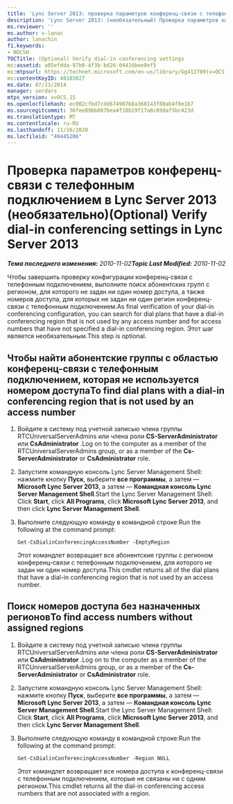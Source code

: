 ```yaml
---
title: 'Lync Server 2013: проверка параметров конференц-связи с телефонным подключением (необязательно)'
description: 'Lync Server 2013: (необязательный) Проверка параметров конференц-связи с телефонным подключением.'
ms.reviewer: ''
ms.author: v-lanac
author: lanachin
f1.keywords:
- NOCSH
TOCTitle: (Optional) Verify dial-in conferencing settings
ms:assetid: a85efdda-97b0-4f3b-bd26-04416bee8ef5
ms:mtpsurl: https://technet.microsoft.com/en-us/library/Gg412789(v=OCS.15)
ms:contentKeyID: 48185027
ms.date: 07/23/2014
manager: serdars
mtps_version: v=OCS.15
ms.openlocfilehash: ec002cfbd7cdd67498768a360143f88ab4f8e1b7
ms.sourcegitcommit: 36fee89bb887bea4f18b19f17a8c69daf5bc423d
ms.translationtype: MT
ms.contentlocale: ru-RU
ms.lasthandoff: 11/26/2020
ms.locfileid: "49445206"
---
```

# <a name="optional-verify-dial-in-conferencing-settings-in-lync-server-2013"></a><span data-ttu-id="3a53b-103">Проверка параметров конференц-связи с телефонным подключением в Lync Server 2013 (необязательно)</span><span class="sxs-lookup"><span data-stu-id="3a53b-103">(Optional) Verify dial-in conferencing settings in Lync Server 2013</span></span>

<div data-xmlns="http://www.w3.org/1999/xhtml">

<div class="topic" data-xmlns="http://www.w3.org/1999/xhtml" data-msxsl="urn:schemas-microsoft-com:xslt" data-cs="https://msdn.microsoft.com/">

<div data-asp="https://msdn2.microsoft.com/asp">



</div>

<div id="mainSection">

<div id="mainBody"><span data-ttu-id="3a53b-104">

<span> </span></span><span class="sxs-lookup"><span data-stu-id="3a53b-104">

<span> </span></span></span>

<span data-ttu-id="3a53b-105">_**Тема последнего изменения:** 2010-11-02_</span><span class="sxs-lookup"><span data-stu-id="3a53b-105">_**Topic Last Modified:** 2010-11-02_</span></span>

<span data-ttu-id="3a53b-106">Чтобы завершить проверку конфигурации конференц-связи с телефонным подключением, выполните поиск абонентских групп с регионом, для которого не задан ни один номер доступа, а также номеров доступа, для которых не задан ни один регион конференц-связи с телефонным подключением.</span><span class="sxs-lookup"><span data-stu-id="3a53b-106">As final verification of your dial-in conferencing configuration, you can search for dial plans that have a dial-in conferencing region that is not used by any access number and for access numbers that have not specified a dial-in conferencing region.</span></span> <span data-ttu-id="3a53b-107">Этот шаг является необязательным.</span><span class="sxs-lookup"><span data-stu-id="3a53b-107">This step is optional.</span></span>

<div>

## <a name="to-find-dial-plans-with-a-dial-in-conferencing-region-that-is-not-used-by-an-access-number"></a><span data-ttu-id="3a53b-108">Чтобы найти абонентские группы с областью конференц-связи с телефонным подключением, которая не используется номером доступа</span><span class="sxs-lookup"><span data-stu-id="3a53b-108">To find dial plans with a dial-in conferencing region that is not used by an access number</span></span>

1.  <span data-ttu-id="3a53b-109">Войдите в систему под учетной записью члена группы RTCUniversalServerAdmins или члена роли **CS-ServerAdministrator** или **CsAdministrator** .</span><span class="sxs-lookup"><span data-stu-id="3a53b-109">Log on to the computer as a member of the RTCUniversalServerAdmins group, or as a member of the **Cs-ServerAdministrator** or **CsAdministrator** role.</span></span>

2.  <span data-ttu-id="3a53b-110">Запустите командную консоль Lync Server Management Shell: нажмите кнопку **Пуск**, выберите **все программы**, а затем — **Microsoft Lync Server 2013**, а затем — **Командная консоль Lync Server Management Shell**.</span><span class="sxs-lookup"><span data-stu-id="3a53b-110">Start the Lync Server Management Shell: Click **Start**, click **All Programs**, click **Microsoft Lync Server 2013**, and then click **Lync Server Management Shell**.</span></span>

3.  <span data-ttu-id="3a53b-111">Выполните следующую команду в командной строке:</span><span class="sxs-lookup"><span data-stu-id="3a53b-111">Run the following at the command prompt:</span></span>
    
        Get-CsDialinConferencingAccessNumber -EmptyRegion
    
    <span data-ttu-id="3a53b-112">Этот командлет возвращает все абонентские группы с регионом конференц-связи с телефонным подключением, для которого не задан ни один номер доступа.</span><span class="sxs-lookup"><span data-stu-id="3a53b-112">This cmdlet returns all of the dial plans that have a dial-in conferencing region that is not used by an access number.</span></span>

</div>

<div>

## <a name="to-find-access-numbers-without-assigned-regions"></a><span data-ttu-id="3a53b-113">Поиск номеров доступа без назначенных регионов</span><span class="sxs-lookup"><span data-stu-id="3a53b-113">To find access numbers without assigned regions</span></span>

1.  <span data-ttu-id="3a53b-114">Войдите в систему под учетной записью члена группы RTCUniversalServerAdmins или члена роли **CS-ServerAdministrator** или **CsAdministrator** .</span><span class="sxs-lookup"><span data-stu-id="3a53b-114">Log on to the computer as a member of the RTCUniversalServerAdmins group, or as a member of the **Cs-ServerAdministrator** or **CsAdministrator** role.</span></span>

2.  <span data-ttu-id="3a53b-115">Запустите командную консоль Lync Server Management Shell: нажмите кнопку **Пуск**, выберите **все программы**, а затем — **Microsoft Lync Server 2013**, а затем — **Командная консоль Lync Server Management Shell**.</span><span class="sxs-lookup"><span data-stu-id="3a53b-115">Start the Lync Server Management Shell: Click **Start**, click **All Programs**, click **Microsoft Lync Server 2013**, and then click **Lync Server Management Shell**.</span></span>

3.  <span data-ttu-id="3a53b-116">Выполните следующую команду в командной строке:</span><span class="sxs-lookup"><span data-stu-id="3a53b-116">Run the following at the command prompt:</span></span>
    
        Get-CsDialinConferencingAccessNumber -Region NULL
    
    <span data-ttu-id="3a53b-117">Этот командлет возвращает все номера доступа к конференц-связи с телефонным подключением, которые не связаны ни с одним регионом.</span><span class="sxs-lookup"><span data-stu-id="3a53b-117">This cmdlet returns all the dial-in conferencing access numbers that are not associated with a region.</span></span>

<span data-ttu-id="3a53b-118"></div>

</div>

<span> </span>

</div>

</div>

</span><span class="sxs-lookup"><span data-stu-id="3a53b-118"></div>

</div>

<span> </span>

</div>

</div>

</span></span></div>


